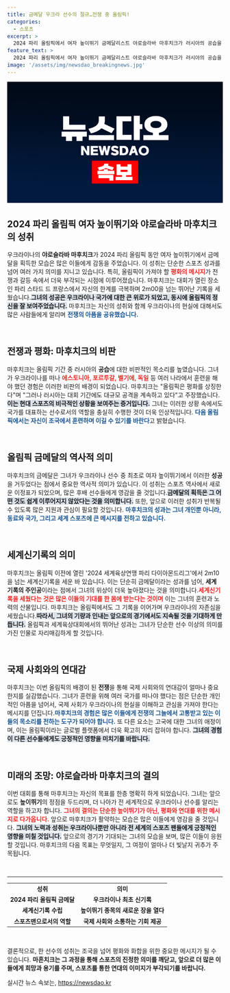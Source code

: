 ```yaml
---
title: 금메달 우크라 선수의 절규…전쟁 중 올림픽!
categories:
  - 스포츠
excerpt: >
  2024 파리 올림픽에서 여자 높이뛰기 금메달리스트 야로슬라바 마후치크가 러시아의 공습을 비판하며 올림픽은 평화의 상징이라고 외쳤다. 해외 훈련의 아쉬움을 토로한 그녀의 감동적인 메시지를 확인해보세요!
feature_text: >
  2024 파리 올림픽에서 여자 높이뛰기 금메달리스트 야로슬라바 마후치크가 러시아의 공습을 비판하며 올림픽은 평화의 상징이라고 외쳤다. 해외 훈련의 아쉬움을 토로한 그녀의 감동적인 메시지를 확인해보세요!
image: '/assets/img/newsdao_breakingnews.jpg'
---
```


<p><img src="/assets/img/newsdao_breakingnews.jpg" alt="ranknews 속보" /></p>

<h2 data-ke-size="size26">2024 파리 올림픽 여자 높이뛰기와 야로슬라바 마후치크의 성취</h2>

<p data-ke-size="size16">우크라이나의 <b>야로슬라바 마후치크</b>가 2024 파리 올림픽 동안 여자 높이뛰기에서 금메달을 획득한 모습은 많은 이들에게 감동을 주었습니다. 이 성취는 단순한 스포츠 성과를 넘어 여러 가지 의미를 지니고 있습니다. 특히, 올림픽이 가져야 할 <b><span style="color: #ee2323;">평화의 메시지</span></b>가 전쟁과 갈등 속에서 더욱 부각되는 시점에 이루어졌습니다. 마후치크는 대회가 열린 장소인 파리 스타드 드 프랑스에서 자신의 한계를 극복하며 2m00을 넘는 뛰어난 기록을 세웠습니다.<b><span style="background-color: #21538527;">그녀의 성공은 우크라이나 국가에 대한 큰 위로가 되었고, 동시에 올림픽의 정신을 잘 보여주었습니다.</span></b> 마후치크는 자신의 성취와 함께 우크라이나의 현실에 대해서도 많은 사람들에게 알리며 <b><span style="color: #1a5490;">전쟁의 아픔을 공유했습니다.</span></b></p>

<p data-ke-size="size16">&nbsp;</p>

<h2 data-ke-size="size26">전쟁과 평화: 마후치크의 비판</h2>

<p data-ke-size="size16">마후치크는 올림픽 기간 중 러시아의 <b>공습</b>에 대한 비판적인 목소리를 높였습니다. 그녀가 우크라이나를 떠나 <b><span style="color: #ee2323;">에스토니아, 포르투갈, 벨기에, 독일</span></b> 등 여러 나라에서 훈련을 해야 했던 경험은 이러한 비판의 배경이 되었습니다. 마후치크는 "올림픽은 평화를 상징한다"며 "그러나 러시아는 대회 기간에도 대규모 공격을 계속하고 있다"고 주장했습니다.<b><span style="background-color: #21538527;">이는 현대 스포츠의 비극적인 상황을 보여주는 증거입니다.</span></b> 그녀는 이러한 상황 속에서도 국가를 대표하는 선수로서의 역할을 충실히 수행한 것이 더욱 인상적입니다. <b><span style="color: #1a5490;">다음 올림픽에서는 자신이 조국에서 훈련하며 이길 수 있기를 바란다</span></b>고 밝혔습니다.</p>

<p data-ke-size="size16">&nbsp;</p>

<h2 data-ke-size="size26">올림픽 금메달의 역사적 의미</h2>

<p data-ke-size="size16">마후치크의 금메달은 그녀가 우크라이나 선수 중 최초로 여자 높이뛰기에서 이러한 <b>성공</b>을 거두었다는 점에서 중요한 역사적 의미가 있습니다. 이 성취는 스포츠 역사에서 새로운 이정표가 되었으며, 많은 후배 선수들에게 영감을 줄 것입니다.<b><span style="background-color: #21538527;">금메달의 획득은 그 어떤 것도 쉽게 이루어지지 않았다는 것을 의미합니다.</span></b> 또한, 앞으로 이러한 성취가 반복될 수 있도록 많은 지원과 관심이 필요할 것입니다. <b><span style="color: #1a5490;">마후치크의 성과는 그녀 개인뿐 아니라, 동료와 국가, 그리고 세계 스포츠에 큰 메시지를 전하고 있습니다.</span></b></p>

<p data-ke-size="size16">&nbsp;</p>

<h2 data-ke-size="size26">세계신기록의 의미</h2>

<p data-ke-size="size16">마후치크는 올림픽 이전에 열린 '2024 세계육상연맹 파리 다이아몬드리그'에서 2m10을 넘는 세계신기록을 세운 바 있습니다. 이는 단순히 금메달이라는 성과를 넘어, <b>세계 기록의 주인공</b>이라는 점에서 그녀의 위상이 더욱 높아졌다는 것을 의미합니다.<b><span style="color: #ee2323;">세계신기록을 세웠다는 것은 많은 이들의 기대를 한 몸에 받는다는 것이며</span></b> 이는 그녀의 훈련과 노력의 산물입니다. 마후치크는 올림픽에서도 그 기록을 이어가며 우크라이나의 자존심을 세웠습니다.<b><span style="background-color: #21538527;">따라서, 그녀의 기량과 인내는 앞으로의 경기에서도 지속될 것을 기대하게 만듭니다.</span></b> 올림픽과 세계육상대회에서의 뛰어난 성과는 그녀가 단순한 선수 이상의 의미를 가진 인물로 자리매김하게 할 것입니다.</p>

<p data-ke-size="size16">&nbsp;</p>

<h2 data-ke-size="size26">국제 사회와의 연대감</h2>

<p data-ke-size="size16">마후치크는 이번 올림픽의 배경이 된 <b>전쟁</b>을 통해 국제 사회와의 연대감이 얼마나 중요한지를 실감했습니다. 그녀가 훈련을 위해 여러 국가를 떠나야 했다는 점은 단순한 개인적인 아픔을 넘어서, 국제 사회가 우크라이나의 현실을 이해하고 관심을 가져야 한다는 메시지를 던집니다.<b><span style="color: #1a5490;">마후치크의 경험은 많은 이들에게 전쟁의 그늘에서 고통받고 있는 이들의 목소리를 전하는 도구가 되어야 합니다.</span></b> 또 다른 요소는 고국에 대한 그녀의 애정이며, 이는 올림픽이라는 글로벌 플랫폼에서 더욱 확고히 자리 잡혀야 합니다. <b><span style="background-color: #21538527;">그녀의 경험이 다른 선수들에게도 긍정적인 영향을 미치기를 바랍니다.</span></b></p>

<p data-ke-size="size16">&nbsp;</p>

<h2 data-ke-size="size26">미래의 조망: 야로슬라바 마후치크의 결의</h2>

<p data-ke-size="size16">이번 대회를 통해 마후치크는 자신의 목표를 한층 명확히 하게 되었습니다. 그녀는 앞으로도 <b>높이뛰기</b>의 정점을 두드리며, 더 나아가 전 세계적으로 우크라이나 선수를 알리는 역할을 하고자 합니다. <b><span style="color: #ee2323;">그녀의 결의는 단순한 높이뛰기가 아닌, 평화와 연대를 위한 메시지로 다가옵니다.</span></b> 앞으로 마후치크가 활약하는 모습은 많은 이들에게 영감을 줄 것입니다. <b><span style="background-color: #21538527;">그녀의 노력과 성취는 우크라이나뿐만 아니라 전 세계의 스포츠 팬들에게 긍정적인 영향을 미칠 것입니다.</span></b> 앞으로의 경기가 기대되는 그녀의 모습을 보며, 많은 이들이 응원할 것입니다. 마후치크의 다음 목표는 무엇일지, 그 여정이 얼마나 더 빛날지 귀추가 주목됩니다.</p>

<p data-ke-size="size16">&nbsp;</p>

<hr />

<table style="width: 100%;">
    <tr>
        <td style="text-align: center; height: 17px;"><b>성취</b></td>
        <td style="text-align: center; height: 17px;"><b>의미</b></td>
    </tr>
    <tr>
        <td style="text-align: center; height: 17px;"><b>2024 파리 올림픽 금메달</b></td>
        <td style="text-align: center; height: 17px;"><b>우크라이나 최초 신기록</b></td>
    </tr>
    <tr>
        <td style="text-align: center; height: 17px;"><b>세계신기록 수립</b></td>
        <td style="text-align: center; height: 17px;"><b>높이뛰기 종목의 새로운 장을 열다</b></td>
    </tr>
    <tr>
        <td style="text-align: center; height: 17px;"><b>스포츠맨으로서의 역할</b></td>
        <td style="text-align: center; height: 17px;"><b>국제 사회와 소통하는 기회 제공</b></td>
    </tr>
</table>

<p data-ke-size="size16">&nbsp;</p>

<p data-ke-size="size16">결론적으로, 한 선수의 성취는 조국을 넘어 평화와 화합을 위한 중요한 메시지가 될 수 있습니다. <b>마흔치크는 그 과정을 통해 스포츠의 진정한 의미를 깨닫고, 앞으로 더 많은 이들에게 희망과 용기를 주며, 스포츠를 통한 연대의 이미지가 부각되기를 바랍니다.</b></p>
실시간 뉴스 속보는, <a href="https://newsdao.kr" rel="dofollow">https://newsdao.kr</a>



